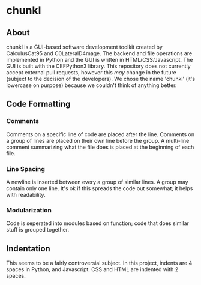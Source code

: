# chunkl

## About

chunkl is a GUI-based software development toolkit created by CalculusCat95 and C0LateralD4mage. The backend and file operations are implemented in Python and the GUI is written in HTML/CSS/Javascript. The GUI is built with the CEFPython3 library. This repository does not currently accept external pull requests, however this *may* change in the future (subject to the decision of the developers). We chose the name 'chunkl' (it's lowercase on purpose) because we couldn't think of anything better. 

## Code Formatting 

### Comments

Comments on a specific line of code are placed after the line. Comments on a group of lines are placed on their own line before the group. A multi-line comment summarizing what the file does is placed at the beginning of each file. 

### Line Spacing

A newline is inserted between every a group of similar lines. A group may contain only one line. It's ok if this spreads the code out somewhat; it helps with readability. 

### Modularization

Code is seperated into modules based on function; code that does similar stuff is grouped together. 

## Indentation

This seems to be a fairly controversial subject. In this project, indents are 4 spaces in Python, and Javascript. CSS and HTML are indented with 2 spaces. 
